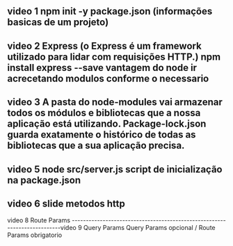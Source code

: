 video 1
npm init -y
package.json (informações basicas de um projeto)
--------------------------------------------------------------------------
video 2
Express (o Express é um framework utilizado para lidar com requisições HTTP.)
npm install express --save
vantagem do node ir acrecetando modulos conforme o necessario 
--------------------------------------------------------------------------
video 3
A pasta do node-modules vai armazenar todos os módulos e bibliotecas que a nossa aplicação está utilizando. 
Package-lock.json guarda exatamente o histórico de todas as bibliotecas que a sua aplicação precisa.
--------------------------------------------------------------------------
video 5
node src/server.js
script de inicialização na package.json
--------------------------------------------------------------------------
video 6
slide metodos http 
--------------------------------------------------------------------------
video 8
Route Params
--------------------------------------------------------------------------video 9
Query Params
Query Params opcional / Route Params obrigatorio 